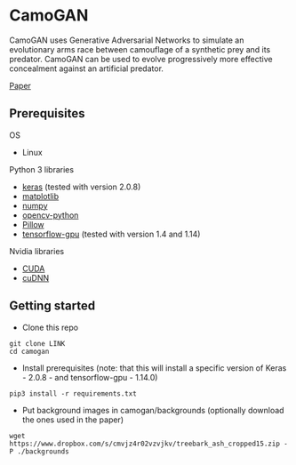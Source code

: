 # CamoGAN

CamoGAN uses Generative Adversarial Networks to simulate an evolutionary arms race between camouflage of a synthetic prey and its predator. CamoGAN can be used to evolve progressively more effective concealment against an artificial predator.

[Paper](https://www.biorxiv.org/content/10.1101/429092v2)

## Prerequisites
OS
- Linux

Python 3 libraries
- [keras](https://keras.io/) (tested with version 2.0.8)
- [matplotlib](https://pypi.org/project/matplotlib/)
- [numpy](https://pypi.org/project/numpy/)
- [opencv-python](https://pypi.org/project/opencv-python/)
- [Pillow](https://pypi.org/project/Pillow/)
- [tensorflow-gpu](https://www.tensorflow.org/install/gpu) (tested with version 1.4 and 1.14)

Nvidia libraries
- [CUDA](https://developer.nvidia.com/cuda-toolkit)
- [cuDNN](https://developer.nvidia.com/cudnn)

## Getting started
- Clone this repo
```
git clone LINK
cd camogan
```
- Install prerequisites (note: that this will install a specific version of Keras - 2.0.8 - and tensorflow-gpu - 1.14.0)
```
pip3 install -r requirements.txt
```
- Put background images in camogan/backgrounds (optionally download the ones used in the paper)
```
wget https://www.dropbox.com/s/cmvjz4r02vzvjkv/treebark_ash_cropped15.zip -P ./backgrounds
```